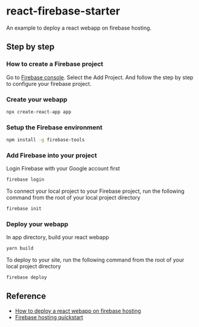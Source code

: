 # react-firebase-starter

An example to deploy a react webapp on firebase hosting.

## Step by step

### How to create a Firebase project
Go to [Firebase console](https://firebase.google.com/). Select the Add Project. And follow the step by step to configure your firebase project.



### Create your webapp
```sh
npx create-react-app app
```

### Setup the Firebase environment
```sh
npm install -g firebase-tools
```

### Add Firebase into your project

Login Firebase with your Google account first

```sh
firebase login
```

To connect your local project to your Firebase project, run the following command from the root of your local project directory

```sh
firebase init
```

### Deploy your webapp

In app directory, build your react webapp

```sh
yarn build
```

To deploy to your site, run the following command from the root of your local project directory

```sh
firebase deploy
```

## Reference
* [How to deploy a react webapp on firebase hosting](https://medium.com/p/41abf06db13d)
* [Firebase hosting quickstart](https://firebase.google.com/docs/hosting/quickstart)
